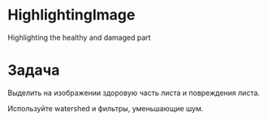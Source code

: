 # HighlightingImage
Highlighting the healthy and damaged part

# Задача 

Выделить на изображении здоровую часть листа и повреждения листа. 

Используйте watershed и фильтры, уменьшающие шум.
